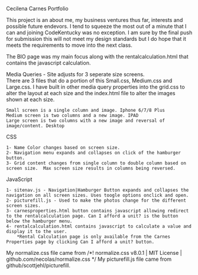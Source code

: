 Cecilena Carnes Portfolio

This project is an about me, my business ventures thus far, interests and possible future endevors.  I tend to squeeze the most out of a minute that I can and joining CodeKentucky was no exception.  I am sure by the final push for submission this will not meet my design standards but I do hope that it meets the requirements to move into the next class.


The BIO page was my main focus along with the rentalcalculation.html that contains the javascript calculation.


Media Queries - Site adjusts for 3 seperate size screens.  
There are 3 files that do a portion of this Small.css, Medium.css and Large.css. I have built in other media query properties into the grid.css to alter the layout at each size and the index.html file to alter the images shown at each size.

    Small screen is a single column and image. Iphone 6/7/8 Plus
    Medium screen is two columns and a new image. IPAD
    Large screen is two columns with a new image and reversal of image/content. Desktop


CSS

    1- Name Color changes based on screen size. 
    2- Navigation menu expands and collapses on click of the hamburger button.
    3- Grid content changes from single column to double column based on screen size.  Max screen size results in columns being reversed.




JavaScript

    1- sitenav.js - Navigation|Hamburger Button expands and collapses the navigation on all screen sizes. Uses toogle options onclick and open.
    2- picturefill.js - Used to make the photos change for the different screen sizes.
    3- carnesproperties.html button contains javascript allowing redirect to the rentalcalculation page. Can I afford a unit? is the button below the hamburger menu.
    4- rentalcalculation.html contains javascript to calculate a value and display it to the user.
        *Rental Calculation page is only available from the Carnes Properties page by clicking Can I afford a unit? button.








    
My normalize.css file came from /*! normalize.css v8.0.1 | MIT License | github.com/necolas/normalize.css */
My picturefill.js file came from github/scottjehl/picturefill.
